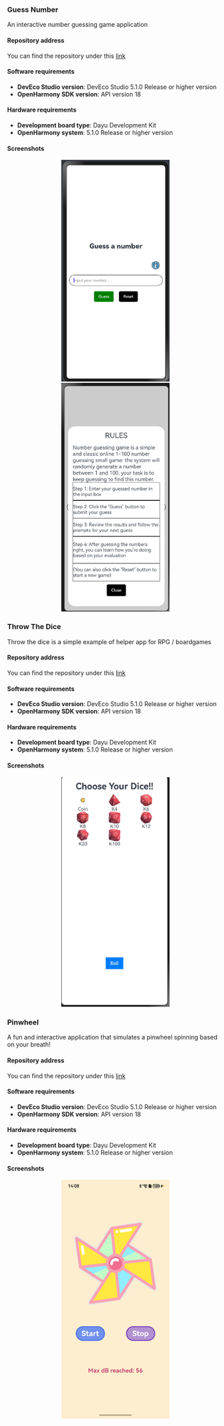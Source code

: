 ### Guess Number
An interactive number guessing game application

#### Repository address
You can find the repository under this [link](https://github.com/eclipse-oniro4openharmony/app-GuessNumber)   

#### Software requirements
- **DevEco Studio version**: DevEco Studio 5.1.0 Release or higher version
- **OpenHarmony SDK version**: API version 18

#### Hardware requirements
- **Development board type**: Dayu Development Kit
- **OpenHarmony system**: 5.1.0 Release or higher version

#### Screenshots
<div style="text-align: center">
    <img src='../images/game/guess-number/image1.png' width='50%'>
    <img src='../images/game/guess-number/image2.png' width='50%'>
</div>

### Throw The Dice
Throw the dice is a simple example of helper app for RPG / boardgames

#### Repository address
You can find the repository under this [link](https://github.com/eclipse-oniro4openharmony/app-ThrowTheDice)  

#### Software requirements
- **DevEco Studio version**: DevEco Studio 5.1.0 Release or higher version
- **OpenHarmony SDK version**: API version 18

#### Hardware requirements
- **Development board type**: Dayu Development Kit
- **OpenHarmony system**: 5.1.0 Release or higher version

#### Screenshots
<div style="text-align: center">
    <img src='../images/game/throw-the-dice/image1.png' width='50%'>
</div>

### Pinwheel 
A fun and interactive application that simulates a pinwheel spinning based on your breath!

#### Repository address
You can find the repository under this [link](https://github.com/eclipse-oniro4openharmony/app-Pinwheel)  

#### Software requirements
- **DevEco Studio version**: DevEco Studio 5.1.0 Release or higher version
- **OpenHarmony SDK version**: API version 18

#### Hardware requirements
- **Development board type**: Dayu Development Kit
- **OpenHarmony system**: 5.1.0 Release or higher version

#### Screenshots
<div style="text-align: center">
    <img src='../images/game/pinwheel/pinwheel.png' width='50%'>
</div>

